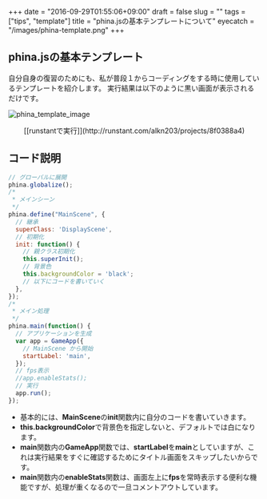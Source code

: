 +++
date = "2016-09-29T01:55:06+09:00"
draft = false
slug = ""
tags = ["tips", "template"]
title = "phina.jsの基本テンプレートについて"
eyecatch = "/images/phina-template.png"
+++

## phina.jsの基本テンプレート
自分自身の復習のためにも、私が普段１からコーディングをする時に使用しているテンプレートを紹介します。
実行結果は以下のように黒い画面が表示されるだけです。

![phina_template_image](/images/phina-template.png)

<center>[[runstantで実行]](http://runstant.com/alkn203/projects/8f0388a4)</center>

## コード説明

```js
// グローバルに展開
phina.globalize();
/*
 * メインシーン
 */
phina.define("MainScene", {
  // 継承
  superClass: 'DisplayScene',
  // 初期化
  init: function() {
    // 親クラス初期化
    this.superInit();
    // 背景色
    this.backgroundColor = 'black';
    // 以下にコードを書いていく
  },
});
/*
 * メイン処理
 */
phina.main(function() {
  // アプリケーションを生成
  var app = GameApp({
    // MainScene から開始
    startLabel: 'main',
  });
  // fps表示
  //app.enableStats();
  // 実行
  app.run();
});
```

* 基本的には、**MainScene**の**init**関数内に自分のコードを書いていきます。
* **this.backgroundColor**で背景色を指定しないと、デフォルトでは白になります。
* **main**関数内の**GameApp**関数では、**startLabel**を**main**としていますが、これは実行結果をすぐに確認するためにタイトル画面をスキップしたいからです。
* **main**関数内の**enableStats**関数は、画面左上に**fps**を常時表示する便利な機能ですが、処理が重くなるので一旦コメントアウトしています。